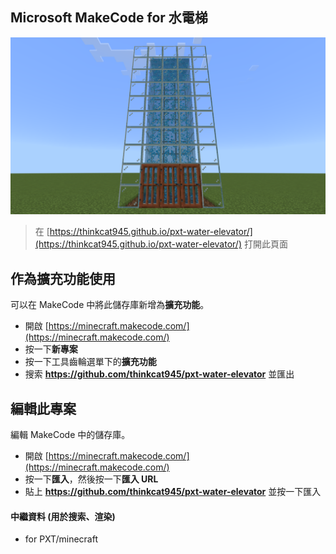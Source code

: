 ## Microsoft MakeCode for 水電梯

<img src='./icon.png'>

> 在 [https://thinkcat945.github.io/pxt-water-elevator/](https://thinkcat945.github.io/pxt-water-elevator/) 打開此頁面

## 作為擴充功能使用

可以在 MakeCode 中將此儲存庫新增為**擴充功能**。

* 開啟 [https://minecraft.makecode.com/](https://minecraft.makecode.com/)
* 按一下**新專案**
* 按一下工具齒輪選單下的**擴充功能**
* 搜索 **https://github.com/thinkcat945/pxt-water-elevator** 並匯出

## 編輯此專案

編輯 MakeCode 中的儲存庫。

* 開啟 [https://minecraft.makecode.com/](https://minecraft.makecode.com/)
* 按一下**匯入**，然後按一下**匯入 URL**
* 貼上 **https://github.com/thinkcat945/pxt-water-elevator** 並按一下匯入

#### 中繼資料 (用於搜索、渲染)

* for PXT/minecraft
<script src="https://makecode.com/gh-pages-embed.js"></script><script>makeCodeRender("{{ site.makecode.home_url }}", "{{ site.github.owner_name }}/{{ site.github.repository_name }}");</script>
